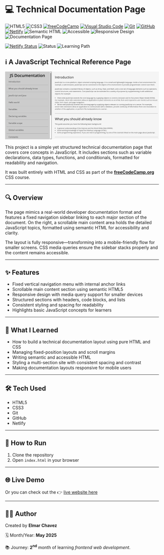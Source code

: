 # 💻 Technical Documentation Page

![HTML5](https://img.shields.io/badge/HTML5-E34F26?style=for-the-badge&logo=html5&logoColor=white)
![CSS3](https://img.shields.io/badge/CSS3-1572B6?style=for-the-badge&logo=css3&logoColor=white)
[![freeCodeCamp](https://img.shields.io/badge/freeCodeCamp-27273D?style=for-the-badge&logo=freecodecamp&logoColor=white)](https://www.freecodecamp.org/)
[![Visual Studio Code](https://img.shields.io/badge/VS%20Code-007ACC?style=for-the-badge&logo=visual-studio-code&logoColor=white)](https://code.visualstudio.com/)
[![Git](https://img.shields.io/badge/Git-F05032?style=for-the-badge&logo=git&logoColor=white)](https://git-scm.com/)
[![GitHub](https://img.shields.io/badge/GitHub-181717?style=for-the-badge&logo=github&logoColor=white)](https://github.com/)
[![Netlify](https://img.shields.io/badge/Netlify-00C7B7?style=for-the-badge&logo=netlify&logoColor=white)](https://www.netlify.com/)
![Semantic HTML](https://img.shields.io/badge/Semantic%20HTML-ff9800?style=for-the-badge)
![Accessible](https://img.shields.io/badge/Accessibility-A11Y-0052cc?style=for-the-badge)
![Responsive Design](https://img.shields.io/badge/Responsive%20Design-2196F3?style=for-the-badge&logo=responsive&logoColor=white)
![Documentation Page](https://img.shields.io/badge/Project-Type:Documentation-blue?style=for-the-badge)

[![Netlify Status](https://api.netlify.com/api/v1/badges/8f6c1d75-bed1-489e-b568-6d9582c8b99e/deploy-status)](https://technical-document-page-fcc-jiro.netlify.app/)
![Status](https://img.shields.io/badge/status-complete-brightgreen)
![Learning Path](https://img.shields.io/badge/learning%20path-month%202-blue)

## ℹ️ A JavaScript Technical Reference Page

![Screenshot of the project](./screenshot.png)

This project is a simple yet structured technical documentation page that covers core concepts in JavaScript. It includes sections such as variable declarations, data types, functions, and conditionals, formatted for readability and navigation.

It was built entirely with HTML and CSS as part of the [**freeCodeCamp.org**](https://www.freecodecamp.org/learn/full-stack-developer/) CSS course.

---

## 🔍 Overview

The page mimics a real-world developer documentation format and features a fixed navigation sidebar linking to each major section of the document. On the right, a scrollable main content area holds the detailed JavaScript topics, formatted using semantic HTML for accessibility and clarity.

The layout is fully responsive—transforming into a mobile-friendly flow for smaller screens. CSS media queries ensure the sidebar stacks properly and the content remains accessible.

---

## ✨ Features

- Fixed vertical navigation menu with internal anchor links
- Scrollable main content section using semantic HTML5
- Responsive design with media query support for smaller devices
- Structured sections with headers, code blocks, and lists
- Consistent styling and spacing for readability
- Highlights basic JavaScript concepts for learners

---

## 🧠 What I Learned

- How to build a technical documentation layout using pure HTML and CSS
- Managing fixed-position layouts and scroll margins
- Writing semantic and accessible HTML
- Styling a multi-section site with consistent spacing and contrast
- Making documentation layouts responsive for mobile users

---

## 🛠️ Tech Used

- HTML5
- CSS3
- Git
- GitHub
- Netlify

---

## 🚀 How to Run

1. Clone the repository
2. Open `index.html` in your browser

---

## 🌐 Live Demo

Or you can check out the 👉 [live website here](https://technical-document-page-fcc-jiro.netlify.app/)

---

## 🧑‍💻 Author

Created by **Elmar Chavez**

🗓️ Month/Year: **May 2025**

📚 Journey: **2<sup>nd</sup>** month of learning _frontend web development_.
